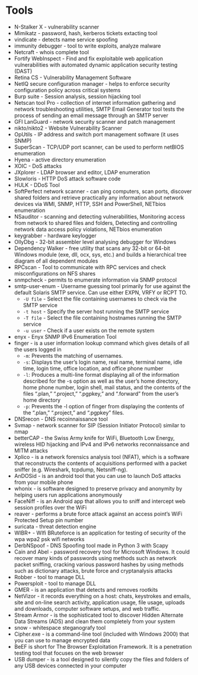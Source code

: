 # Tools

- N-Stalker X - vulnerability scanner
- Mimikatz - password, hash, kerberos tickets extacting tool
- vindicate - detects name service spoofing
- immunity debugger - tool to write exploits, analyze malware
- Netcraft - whois complete tool
- Fortify WebInspect - Find and fix exploitable web application vulnerabilities with automated dynamic application security testing (DAST)
- Retina CS - Vulnerability Management Software
- NetIQ secure configuration manager - helps to enforce security configuration policy across critical systems
- Burp suite - Session analysis, session hijacking tool
- Netscan tool Pro - collection of internet information gathering and network troubleshooting utilities, SMTP Email Generator tool tests the process of sending an email message through an SMTP server 
- GFI LanGuard - network security scanner and patch management
- nikto/nikto2 - Website Vulnerability Scanner
- OpUtils - IP address and switch port management software (it uses SNMP)
- SuperScan - TCP/UDP port scanner, can be used to perform netBIOS enumeration
- Hyena - active directory enumeration
- XOIC - DoS attacks
- JXplorer - LDAP browser and editor, LDAP enumeration
- Slowloris - HTTP DoS attack software code
- HULK - DDoS Tool
- SoftPerfect network scanner - can ping computers, scan ports, discover shared folders and retrieve practically any information about network devices via WMI, SNMP, HTTP, SSH and PowerShell, NETbios enumeration
- NSauditor - scanning and detecting vulnerabilities, Monitoring access from network to shared files and folders, Detecting and controlling network data access policy violations, NETbios enumeration
- keygrabber - hardware keylogger
- OllyDbg - 32-bit assembler level analysing debugger for Windows
- Dependency Walker - free utility that scans any 32-bit or 64-bit Windows module (exe, dll, ocx, sys, etc.) and builds a hierarchical tree diagram of all dependent modules
- RPCscan - Tool to communicate with RPC services and check misconfigurations on NFS shares
- snmpcheck - permits to enumerate information via SNMP protocol
- smtp-user-enum - Username guessing tool primarily for use against the default Solaris SMTP service. Can use either EXPN, VRFY or RCPT TO.
    - `-U file` - Select the file containing usernames to check via the SMTP service
    - `-t host` - Specify the server host running the SMTP service
    - `-T file` - Select the file containing hostnames running the SMTP service
    - `-u user` - Check if a user exists on the remote system
- enyx - Enyx SNMP IPv6 Enumeration Tool
- finger - is a user information lookup command which gives details of all the users logged in
    - `-m`: Prevents the matching of usernames.
    - `-s`: Displays the user’s login name, real name, terminal name, idle time, login time, office location, and office phone number
    - `-l`: Produces a multi-line format displaying all of the information described for the -s option as well as the user’s home directory, home phone number, login shell, mail status, and the contents of the files “.plan,” “.project,” “.pgpkey,” and “.forward” from the user’s home directory
    - `-p`: Prevents the -l option of finger from displaying the contents of the “.plan,” “.project,” and “.pgpkey” files.
- DNSrecon - DNS recoinnaissance tool
- Svmap - network scanner for SIP (Session Initiator Protocol) similar to nmap
- betterCAP - the Swiss Army knife for WiFi, Bluetooth Low Energy, wireless HID hijacking and IPv4 and IPv6 networks reconnaissance and MITM attacks
- Xplico - is a network forensics analysis tool (NFAT), which is a software that reconstructs the contents of acquisitions performed with a packet sniffer (e.g. Wireshark, tcpdump, Netsniff-ng). 
- AnDOSid - is an android tool that you can use to launch DoS attacks from your mobile phone
- whonix - is software designed to preserve privacy and anonymity by helping users run applications anonymously
- FaceNiff - is an Android app that allows you to sniff and intercept web session profiles over the WiFi
- reaver - performs a brute force attack against an access point’s WiFi Protected Setup pin number
- suricata - threat detection engine
- WIBR+ - WIfi BRuteforce is an application for testing of security of the wpa wpa2 psk wifi networks
- DerbNSpoof - DNS Spoofing tool made in Python 3 with Scapy
- Cain and Abel - password recovery tool for Microsoft Windows. It could recover many kinds of passwords using methods such as network packet sniffing, cracking various password hashes by using methods such as dictionary attacks, brute force and cryptanalysis attacks
- Robber - tool to manage DLL
- Powersploit - tool to manage DLL 
- GMER - is an application that detects and removes rootkits
- NetVizor - it records everything on a host: chats, keystrokes and emails, site and on-line search activity, application usage, file usage, uploads and downloads, computer software setups, and web traffic.
- Stream Armor - is the sophisticated tool to discover Hidden Alternate Data Streams (ADS) and clean them completely from your system
- snow - whitespace steganografy tool
- Cipher.exe - is a command-line tool (included with Windows 2000) that you can use to manage encrypted data
- BeEF is short for The Browser Exploitation Framework. It is a penetration testing tool that focuses on the web browser
- USB dumper - is a tool designed to silently copy the files and folders of any USB devices connected in your computer
